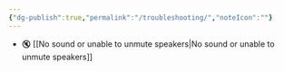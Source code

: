 ```yaml
---
{"dg-publish":true,"permalink":"/troubleshooting/","noteIcon":""}
---
```


- 🔇 [[No sound or unable to unmute speakers\|No sound or unable to unmute speakers]]